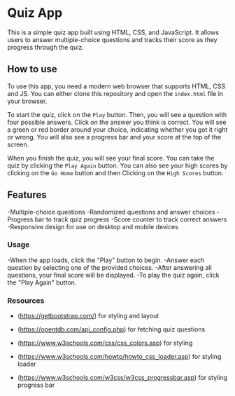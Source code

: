# Quiz App
This is a simple quiz app built using HTML, CSS, and JavaScript. It allows users to answer multiple-choice questions and tracks their score as they progress through the quiz.

## How to use
To use this app, you need a modern web browser that supports HTML, CSS and JS. You can either clone this repository and open the `index.html` file in your browser.

To start the quiz, click on the `Play` button. Then, you will see a question with four possible answers. Click on the answer you think is correct. You will see a green or red border around your choice, indicating whether you got it right or wrong. You will also see a progress bar and your score at the top of the screen. 

When you finish the quiz, you will see your final score. You can take the quiz by clicking the `Play Again` button. You can also see your high scores by clicking on the `Go Home` button and then Clicking on the `High Scores` button.


## Features
-Multiple-choice questions
-Randomized questions and answer choices
-Progress bar to track quiz progress
-Score counter to track correct answers
-Responsive design for use on desktop and mobile devices

### Usage
-When the app loads, click the "Play" button to begin.
-Answer each question by selecting one of the provided choices.
-After answering all questions, your final score will be displayed.
-To play the quiz again, click the "Play Again" button.

### Resources 

- (https://getbootstrap.com/) for styling and layout

- (https://opentdb.com/api_config.php) for fetching quiz questions

- (https://www.w3schools.com/css/css_colors.asp) for styling

- (https://www.w3schools.com/howto/howto_css_loader.asp) for styling loader

- (https://www.w3schools.com/w3css/w3css_progressbar.asp) for styling progress bar

